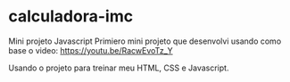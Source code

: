 # calculadora-imc
Mini projeto Javascript
Primiero mini projeto que desenvolvi usando como base o video: https://youtu.be/RacwEvoTz_Y

Usando o projeto para treinar meu HTML, CSS e Javascript.
